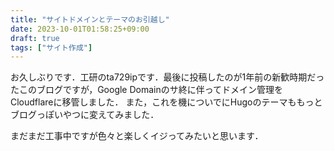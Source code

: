 ```yaml
---
title: "サイトドメインとテーマのお引越し"
date: 2023-10-01T01:58:25+09:00
draft: true
tags: ["サイト作成"]
---
```


お久しぶりです．工研のta729ipです．最後に投稿したのが1年前の新歓時期だったこのブログですが，Google Domainのサ終に伴ってドメイン管理をCloudflareに移管しました．
また，これを機についでにHugoのテーマももっとブログっぽいやつに変えてみました．

まだまだ工事中ですが色々と楽しくイジってみたいと思います．
